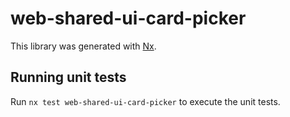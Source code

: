 # web-shared-ui-card-picker

This library was generated with [Nx](https://nx.dev).

## Running unit tests

Run `nx test web-shared-ui-card-picker` to execute the unit tests.
